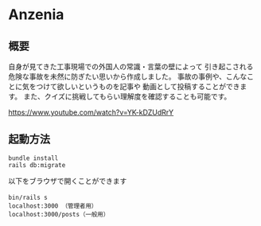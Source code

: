 # Anzenia

## 概要
自身が見てきた工事現場での外国人の常識・言葉の壁によって
引き起こされる危険な事故を未然に防ぎたい思いから作成しました。
事故の事例や、こんなことに気をつけて欲しいというものを記事や
動画として投稿することができます。
また、クイズに挑戦してもらい理解度を確認することも可能です。

https://www.youtube.com/watch?v=YK-kDZUdRrY

## 起動方法
```
bundle install
rails db:migrate
```

以下をブラウザで開くことができます
```
bin/rails s　
localhost:3000 （管理者用）
localhost:3000/posts（一般用）
```